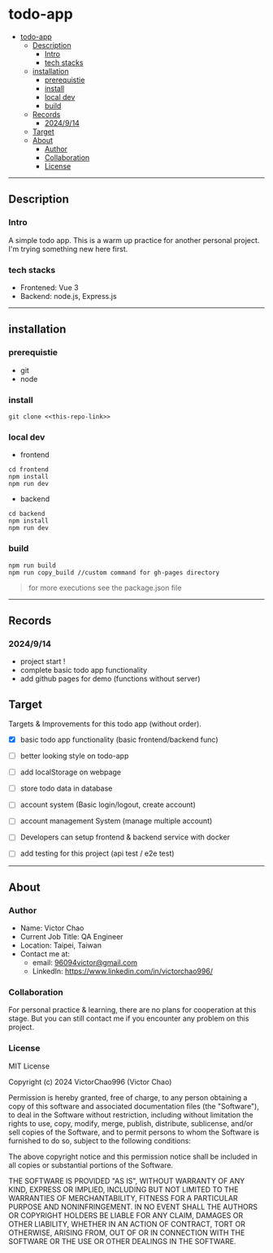 # todo-app
- [todo-app](#todo-app)
  - [Description](#description)
    - [Intro](#intro)
    - [tech stacks](#tech-stacks)
  - [installation](#installation)
    - [prerequistie](#prerequistie)
    - [install](#install)
    - [local dev](#local-dev)
    - [build](#build)
  - [Records](#records)
    - [2024/9/14](#2024914)
  - [Target](#target)
  - [About](#about)
    - [Author](#author)
    - [Collaboration](#collaboration)
    - [License](#license)

---
## Description

### Intro
A simple todo app.
This is a warm up practice for another personal project.
I'm trying something new here first.

### tech stacks
- Frontened: Vue 3
- Backend: node.js, Express.js

---
## installation

### prerequistie
- git
- node

### install
```
git clone <<this-repo-link>>
```

### local dev
- frontend
```
cd frontend
npm install
npm run dev
```
- backend
```
cd backend
npm install
npm run dev
```

### build
```
npm run build
npm run copy_build //custom command for gh-pages directory
```

> for more executions see the package.json file
---
## Records
### 2024/9/14
- project start !
- complete basic todo app functionality
- add github pages for demo (functions without server)


## Target
Targets & Improvements for this todo app (without order).
- [x] basic todo app functionality (basic frontend/backend func)
- [ ] better looking style on todo-app
- [ ] add localStorage on webpage
- [ ] store todo data in database
- [ ] account system (Basic login/logout, create account)
- [ ] account management System (manage multiple account)
- [ ] Developers can setup frontend & backend service with docker
- [ ] add testing for this project (api test / e2e test)


---
## About
### Author
- Name: Victor Chao
- Current Job Title: QA Engineer
- Location: Taipei, Taiwan
- Contact me at: 
  - email: 96094victor@gmail.com
  - LinkedIn: https://www.linkedin.com/in/victorchao996/

### Collaboration
For personal practice & learning, there are no plans for cooperation at this stage.
But you can still contact me if you encounter any problem on this project.

### License
MIT License

Copyright (c) 2024 VictorChao996 (Victor Chao)

Permission is hereby granted, free of charge, to any person obtaining a copy
of this software and associated documentation files (the "Software"), to deal
in the Software without restriction, including without limitation the rights
to use, copy, modify, merge, publish, distribute, sublicense, and/or sell
copies of the Software, and to permit persons to whom the Software is
furnished to do so, subject to the following conditions:

The above copyright notice and this permission notice shall be included in all
copies or substantial portions of the Software.

THE SOFTWARE IS PROVIDED "AS IS", WITHOUT WARRANTY OF ANY KIND, EXPRESS OR
IMPLIED, INCLUDING BUT NOT LIMITED TO THE WARRANTIES OF MERCHANTABILITY,
FITNESS FOR A PARTICULAR PURPOSE AND NONINFRINGEMENT. IN NO EVENT SHALL THE
AUTHORS OR COPYRIGHT HOLDERS BE LIABLE FOR ANY CLAIM, DAMAGES OR OTHER
LIABILITY, WHETHER IN AN ACTION OF CONTRACT, TORT OR OTHERWISE, ARISING FROM,
OUT OF OR IN CONNECTION WITH THE SOFTWARE OR THE USE OR OTHER DEALINGS IN THE
SOFTWARE.
